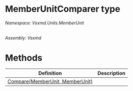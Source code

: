 <a name='T-Vsxmd-Units-MemberUnit-MemberUnitComparer'></a>
# MemberUnitComparer type

###### Namespace:  Vsxmd.Units.MemberUnit

###### Assembly:  Vsxmd

# Methods

| Definition | Description |
|-|-|
| [Compare(MemberUnit, MemberUnit)](/Vsxmd.Units.MemberUnit/Compare.md/#M-Vsxmd-Units-MemberUnit-MemberUnitComparer-Compare-Vsxmd-Units-MemberUnit,Vsxmd-Units-MemberUnit-) |  |
